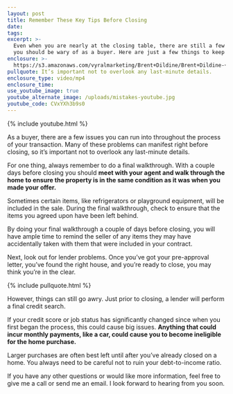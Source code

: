 ```yaml
---
layout: post
title: Remember These Key Tips Before Closing
date:
tags:
excerpt: >-
  Even when you are nearly at the closing table, there are still a few things
  you should be wary of as a buyer. Here are just a few things to keep in mind.
enclosure: >-
  https://s3.amazonaws.com/vyralmarketing/Brent+Dildine/Brent+Dildine-+Remember+These+Key+Tips+Before+Closing.mp4
pullquote: It’s important not to overlook any last-minute details.
enclosure_type: video/mp4
enclosure_time:
use_youtube_image: true
youtube_alternate_image: /uploads/mistakes-youtube.jpg
youtube_code: CVxYXh3b9s0
---
```



{% include youtube.html %}

As a buyer, there are a few issues you can run into throughout the process of your transaction. Many of these problems can manifest right before closing, so it’s important not to overlook any last-minute details.

For one thing, always remember to do a final walkthrough. With a couple days before closing you should **meet with your agent and walk through the home to ensure the property is in the same condition as it was when you made your offer.**

Sometimes certain items, like refrigerators or playground equipment, will be included in the sale. During the final walkthrough, check to ensure that the items you agreed upon have been left behind.

By doing your final walkthrough a couple of days before closing, you will have ample time to remind the seller of any items they may have accidentally taken with them that were included in your contract.

Next, look out for lender problems. Once you’ve got your pre-approval letter, you’ve found the right house, and you’re ready to close, you may think you’re in the clear.

{% include pullquote.html %}

However, things can still go awry. Just prior to closing, a lender will perform a final credit search.

If your credit score or job status has significantly changed since when you first began the process, this could cause big issues. **Anything that could incur monthly payments, like a car, could cause you to become ineligible for the home purchase.**

Larger purchases are often best left until after you’ve already closed on a home. You always need to be careful not to ruin your debt-to-income ratio.

If you have any other questions or would like more information, feel free to give me a call or send me an email. I look forward to hearing from you soon.